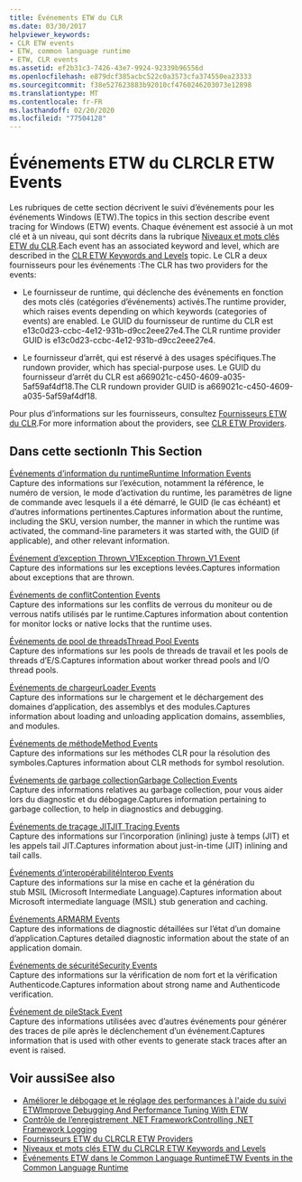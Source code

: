 ```yaml
---
title: Événements ETW du CLR
ms.date: 03/30/2017
helpviewer_keywords:
- CLR ETW events
- ETW, common language runtime
- ETW, CLR events
ms.assetid: ef2b31c3-7426-43e7-9924-92339b96556d
ms.openlocfilehash: e879dcf385acbc522c0a3573cfa374550ea23333
ms.sourcegitcommit: f38e527623883b92010cf4760246203073e12898
ms.translationtype: MT
ms.contentlocale: fr-FR
ms.lasthandoff: 02/20/2020
ms.locfileid: "77504128"
---
```

# <a name="clr-etw-events"></a><span data-ttu-id="1ef2f-102">Événements ETW du CLR</span><span class="sxs-lookup"><span data-stu-id="1ef2f-102">CLR ETW Events</span></span>
<span data-ttu-id="1ef2f-103">Les rubriques de cette section décrivent le suivi d’événements pour les événements Windows (ETW).</span><span class="sxs-lookup"><span data-stu-id="1ef2f-103">The topics in this section describe event tracing for Windows (ETW) events.</span></span> <span data-ttu-id="1ef2f-104">Chaque événement est associé à un mot clé et à un niveau, qui sont décrits dans la rubrique [Niveaux et mots clés ETW du CLR](clr-etw-keywords-and-levels.md).</span><span class="sxs-lookup"><span data-stu-id="1ef2f-104">Each event has an associated keyword and level, which are described in the [CLR ETW Keywords and Levels](clr-etw-keywords-and-levels.md) topic.</span></span> <span data-ttu-id="1ef2f-105">Le CLR a deux fournisseurs pour les événements :</span><span class="sxs-lookup"><span data-stu-id="1ef2f-105">The CLR has two providers for the events:</span></span>  
  
- <span data-ttu-id="1ef2f-106">Le fournisseur de runtime, qui déclenche des événements en fonction des mots clés (catégories d’événements) activés.</span><span class="sxs-lookup"><span data-stu-id="1ef2f-106">The runtime provider, which raises events depending on which keywords (categories of events) are enabled.</span></span> <span data-ttu-id="1ef2f-107">Le GUID du fournisseur de runtime du CLR est e13c0d23-ccbc-4e12-931b-d9cc2eee27e4.</span><span class="sxs-lookup"><span data-stu-id="1ef2f-107">The CLR runtime provider GUID is e13c0d23-ccbc-4e12-931b-d9cc2eee27e4.</span></span>  
  
- <span data-ttu-id="1ef2f-108">Le fournisseur d’arrêt, qui est réservé à des usages spécifiques.</span><span class="sxs-lookup"><span data-stu-id="1ef2f-108">The rundown provider, which has special-purpose uses.</span></span> <span data-ttu-id="1ef2f-109">Le GUID du fournisseur d’arrêt du CLR est a669021c-c450-4609-a035-5af59af4df18.</span><span class="sxs-lookup"><span data-stu-id="1ef2f-109">The CLR rundown provider GUID is a669021c-c450-4609-a035-5af59af4df18.</span></span>  
  
 <span data-ttu-id="1ef2f-110">Pour plus d’informations sur les fournisseurs, consultez [Fournisseurs ETW du CLR](clr-etw-providers.md).</span><span class="sxs-lookup"><span data-stu-id="1ef2f-110">For more information about the providers, see [CLR ETW Providers](clr-etw-providers.md).</span></span>  
  
## <a name="in-this-section"></a><span data-ttu-id="1ef2f-111">Dans cette section</span><span class="sxs-lookup"><span data-stu-id="1ef2f-111">In This Section</span></span>  
 [<span data-ttu-id="1ef2f-112">Événements d’information du runtime</span><span class="sxs-lookup"><span data-stu-id="1ef2f-112">Runtime Information Events</span></span>](runtime-information-etw-events.md)  
 <span data-ttu-id="1ef2f-113">Capture des informations sur l’exécution, notamment la référence, le numéro de version, le mode d’activation du runtime, les paramètres de ligne de commande avec lesquels il a été démarré, le GUID (le cas échéant) et d’autres informations pertinentes.</span><span class="sxs-lookup"><span data-stu-id="1ef2f-113">Captures information about the runtime, including the SKU, version number, the manner in which the runtime was activated, the command-line parameters it was started with, the GUID (if applicable), and other relevant information.</span></span>  
  
 [<span data-ttu-id="1ef2f-114">Événement d’exception Thrown_V1</span><span class="sxs-lookup"><span data-stu-id="1ef2f-114">Exception Thrown_V1 Event</span></span>](exception-thrown-v1-etw-event.md)  
 <span data-ttu-id="1ef2f-115">Capture des informations sur les exceptions levées.</span><span class="sxs-lookup"><span data-stu-id="1ef2f-115">Captures information about exceptions that are thrown.</span></span>  
  
 [<span data-ttu-id="1ef2f-116">Événements de conflit</span><span class="sxs-lookup"><span data-stu-id="1ef2f-116">Contention Events</span></span>](contention-etw-events.md)  
 <span data-ttu-id="1ef2f-117">Capture des informations sur les conflits de verrous du moniteur ou de verrous natifs utilisés par le runtime.</span><span class="sxs-lookup"><span data-stu-id="1ef2f-117">Captures information about contention for monitor locks or native locks that the runtime uses.</span></span>  
  
 [<span data-ttu-id="1ef2f-118">Événements de pool de threads</span><span class="sxs-lookup"><span data-stu-id="1ef2f-118">Thread Pool Events</span></span>](thread-pool-etw-events.md)  
 <span data-ttu-id="1ef2f-119">Capture des informations sur les pools de threads de travail et les pools de threads d’E/S.</span><span class="sxs-lookup"><span data-stu-id="1ef2f-119">Captures information about worker thread pools and I/O thread pools.</span></span>  
  
 [<span data-ttu-id="1ef2f-120">Événements de chargeur</span><span class="sxs-lookup"><span data-stu-id="1ef2f-120">Loader Events</span></span>](loader-etw-events.md)  
 <span data-ttu-id="1ef2f-121">Capture des informations sur le chargement et le déchargement des domaines d’application, des assemblys et des modules.</span><span class="sxs-lookup"><span data-stu-id="1ef2f-121">Captures information about loading and unloading application domains, assemblies, and modules.</span></span>  
  
 [<span data-ttu-id="1ef2f-122">Événements de méthode</span><span class="sxs-lookup"><span data-stu-id="1ef2f-122">Method Events</span></span>](method-etw-events.md)  
 <span data-ttu-id="1ef2f-123">Capture des informations sur les méthodes CLR pour la résolution des symboles.</span><span class="sxs-lookup"><span data-stu-id="1ef2f-123">Captures information about CLR methods for symbol resolution.</span></span>  
  
 [<span data-ttu-id="1ef2f-124">Événements de garbage collection</span><span class="sxs-lookup"><span data-stu-id="1ef2f-124">Garbage Collection Events</span></span>](garbage-collection-etw-events.md)  
 <span data-ttu-id="1ef2f-125">Capture des informations relatives au garbage collection, pour vous aider lors du diagnostic et du débogage.</span><span class="sxs-lookup"><span data-stu-id="1ef2f-125">Captures information pertaining to garbage collection, to help in diagnostics and debugging.</span></span>  
  
 [<span data-ttu-id="1ef2f-126">Événements de traçage JIT</span><span class="sxs-lookup"><span data-stu-id="1ef2f-126">JIT Tracing Events</span></span>](jit-tracing-etw-events.md)  
 <span data-ttu-id="1ef2f-127">Capture des informations sur l’incorporation (inlining) juste à temps (JIT) et les appels tail JIT.</span><span class="sxs-lookup"><span data-stu-id="1ef2f-127">Captures information about just-in-time (JIT) inlining and tail calls.</span></span>  
  
 [<span data-ttu-id="1ef2f-128">Événements d’interopérabilité</span><span class="sxs-lookup"><span data-stu-id="1ef2f-128">Interop Events</span></span>](interop-etw-events.md)  
 <span data-ttu-id="1ef2f-129">Capture des informations sur la mise en cache et la génération du stub MSIL (Microsoft Intermediate Language).</span><span class="sxs-lookup"><span data-stu-id="1ef2f-129">Captures information about Microsoft intermediate language (MSIL) stub generation and caching.</span></span>  
  
 [<span data-ttu-id="1ef2f-130">Événements ARM</span><span class="sxs-lookup"><span data-stu-id="1ef2f-130">ARM Events</span></span>](application-domain-resource-monitoring-arm-etw-events.md)  
 <span data-ttu-id="1ef2f-131">Capture des informations de diagnostic détaillées sur l’état d’un domaine d’application.</span><span class="sxs-lookup"><span data-stu-id="1ef2f-131">Captures detailed diagnostic information about the state of an application domain.</span></span>  
  
 [<span data-ttu-id="1ef2f-132">Événements de sécurité</span><span class="sxs-lookup"><span data-stu-id="1ef2f-132">Security Events</span></span>](security-etw-events.md)  
 <span data-ttu-id="1ef2f-133">Capture des informations sur la vérification de nom fort et la vérification Authenticode.</span><span class="sxs-lookup"><span data-stu-id="1ef2f-133">Captures information about strong name and Authenticode verification.</span></span>  
  
 [<span data-ttu-id="1ef2f-134">Événement de pile</span><span class="sxs-lookup"><span data-stu-id="1ef2f-134">Stack Event</span></span>](stack-etw-event.md)  
 <span data-ttu-id="1ef2f-135">Capture des informations utilisées avec d’autres événements pour générer des traces de pile après le déclenchement d’un événement.</span><span class="sxs-lookup"><span data-stu-id="1ef2f-135">Captures information that is used with other events to generate stack traces after an event is raised.</span></span>  
  
## <a name="see-also"></a><span data-ttu-id="1ef2f-136">Voir aussi</span><span class="sxs-lookup"><span data-stu-id="1ef2f-136">See also</span></span>

- [<span data-ttu-id="1ef2f-137">Améliorer le débogage et le réglage des performances à l'aide du suivi ETW</span><span class="sxs-lookup"><span data-stu-id="1ef2f-137">Improve Debugging And Performance Tuning With ETW</span></span>](https://docs.microsoft.com/archive/msdn-magazine/2007/april/event-tracing-improve-debugging-and-performance-tuning-with-etw)
- [<span data-ttu-id="1ef2f-138">Contrôle de l’enregistrement .NET Framework</span><span class="sxs-lookup"><span data-stu-id="1ef2f-138">Controlling .NET Framework Logging</span></span>](controlling-logging.md)
- [<span data-ttu-id="1ef2f-139">Fournisseurs ETW du CLR</span><span class="sxs-lookup"><span data-stu-id="1ef2f-139">CLR ETW Providers</span></span>](clr-etw-providers.md)
- [<span data-ttu-id="1ef2f-140">Niveaux et mots clés ETW du CLR</span><span class="sxs-lookup"><span data-stu-id="1ef2f-140">CLR ETW Keywords and Levels</span></span>](clr-etw-keywords-and-levels.md)
- [<span data-ttu-id="1ef2f-141">Événements ETW dans le Common Language Runtime</span><span class="sxs-lookup"><span data-stu-id="1ef2f-141">ETW Events in the Common Language Runtime</span></span>](etw-events-in-the-common-language-runtime.md)
